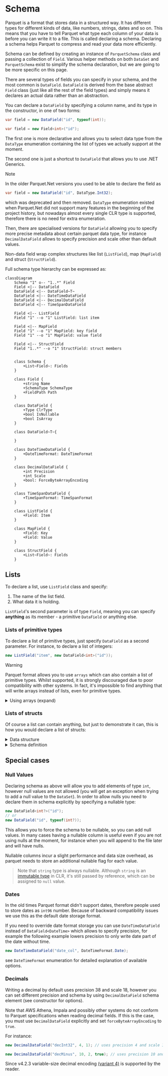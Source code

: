 # Schema

Parquet is a format that stores data in a structured way. It has different types for different kinds of data, like numbers, strings, dates and so on. This means that you have to tell Parquet what type each column of your data is before you can write it to a file. This is called declaring a schema. Declaring a schema helps Parquet to compress and read your data more efficiently.

Schema can be defined by creating an instance of `ParquetSchema` class and passing a collection of `Field`. Various helper methods on both `DataSet` and `ParquetSchema` exist to simplify the schema declaration, but we are going to be more specific on this page.

There are several types of fields you can specify in your schema, and the most common is `DataField`. `DataField` is derived from the base abstract `Field` class (just like all the rest of the field types) and simply means it declares an actual data rather than an abstraction.

You can declare a `DataField` by specifying a column name, and its type in the constructor, in one of two forms:

```C#
var field = new DataField("id", typeof(int));

var field = new Field<int>("id");
```

The first one is more declarative and allows you to select data type from the `DataType` enumeration containing the list of types we actually support at the moment.

The second one is just a shortcut to `DataField` that allows you to use .NET Generics.

> [!NOTE]
> In the older Parquet.Net versions you used to be able to declare the field as
> ```csharp
> var field = new DataField("id", DataType.Int32);
> ```
> which was deprecated and then removed. `DataType` enumeration existed when Parquet.Net did not support many features in the beginning of the project history, but nowadays almost every single CLR type is supported, therefore there is no need for extra enumeration.

Then, there are specialised versions for `DataField` allowing you to specify more precise metadata about certain parquet data type, for instance `DecimalDataField` allows to specify precision and scale other than default values.

Non-data field wrap complex structures like list (`ListField`), map (`MapField`) and struct (`StructField`).

Full schema type hierarchy can be expressed as:

```mermaid
classDiagram
    Schema "1" o-- "1..*" Field
    Field <|-- DataField
    DataField <|-- DataField~T~
    DataField <|-- DateTimeDataField
    DataField <|-- DecimalDataField
    DataField <|-- TimeSpanDataField
    
    Field <|-- ListField
    Field "1" --o "1" ListField: list item

    Field <|-- MapField
    Field "1" --o "1" MapField: key field
    Field "1" --o "1" MapField: value field

    Field <|-- StructField
    Field "1..*" --o "1" StructField: struct members


    class Schema {
        +List~Field~: Fields
    }

    class Field {
        +string Name
        +SchemaType SchemaType
        +FieldPath Path
    }

    class DataField {
        +Type ClrType
        +bool IsNullable
        +bool IsArray
    }

    class DataField~T~{
        
    }

    class DateTimeDataField {
        +DateTimeFormat: DateTimeFormat
    }

    class DecimalDataField {
        +int Precision
        +int Scale
        +bool: ForceByteArrayEncoding
    }

    class TimeSpanDataField {
        +TimeSpanFormat: TimeSpanFormat
    }

    class ListField {
        +Field: Item
    }

    class MapField {
        +Field: Key
        +Field: Value
    }

    class StructField {
        +List~Field~: Fields
    }
```

## Lists

To declare a list, use `ListField` class and specify:
1. The name of the list field.
2. What data it is holding.

`ListField`'s second parameter is of type `Field`, meaning you can specify **anything** as its member - a primitive `DataField` or anything else.

### Lists of primitive types

To declare a list of primitive types, just specify `DataField` as a second parameter. For instance, to declare a list of integers:

```c#
new ListField("item", new DataField<int>("id"));
```

> [!WARNING]
> Parquet format allows you to use `arrays` which can also contain a list of primitive types. Whilst supported, it is strongly discouraged due to poor compatibility with other systems. In fact, it's impossible to find anything that will write arrays instead of lists, even for primitive types.
>
> <details>
> <summary>Using arrays (expand)</summary>
>
> To declare an array, or a "repeatable field" in schema you need specify it as `IEnumerable<T>` where `T` is one of the types Parquet.Net supports. For example:
>
> ```csharp
> var se = new DataField<IEnumerable<int>>("ids");
> ```
>
> You can also specify that a field is repeatable by setting `isArray` in `DataField` constructor to `true`.
>
> When writing to the field you can specify any value which derives from `IEnumerable<int>`, for instance
>
> ```C#
> ds.Add(1, new int[] { 1, 2, 3 });
> ```
>
> When reading schema back, you can check if it's repeatable by calling to `.IsArray` property.
>
> You should always prefer lists to arrays because:
> - Lists are more flexible - arrays can only contain a primitive type, whereas lists can contain anything.
> - Most big data platforms just default to lists.
> - Schema evolution is not possible with arrays.
>
> </details>

### Lists of structs

Of course a list can contain anything, but just to demonstrate it can, this is how you would declare a list of structs:

<details>
<summary>Data structure</summary>

```mermaid
classDiagram
    Root "1" o-- "1..*" MyStruct
    
    class Root {
        +TopLevelId: int
        +List~MyStruct~: Structs
    }
    
    class MyStruct {
        +Id: int
        +Name: string
    }


```

</details>

<details>
<summary>Schema definition</summary>

```c#
var idField = new DataField<int>("Id");
var nameField = new DataField<string>("Name");

var schema = new ParquetSchema(
    new DataField<int>("TopLevelId"),
    new ListField("Structs",
        new StructField("MyStruct",
            idField,
            nameField)));
```

</details>



## Special cases

### Null Values

Declaring schema as above will allow you to add elements of type `int`, however null values are not allowed (you will get an exception when trying to add a null value to the `DataSet`). In order to allow nulls you need to declare them in schema explicitly by specifying a nullable type:

```C#
new DataField<int?>("id");
// or
new DataField("id", typeof(int?));
```

This allows you to force the schema to be nullable, so you can add null values. In many cases having a nullable column is useful even if you are not using nulls at the moment, for instance when you will append to the file later and will have nulls.

Nullable columns incur a slight performance and data size overhead, as parquet needs to store an additional nullable flag for each value.

> Note that `string` type is always nullable. Although `string` is an [immutable type](https://docs.microsoft.com/en-us/dotnet/csharp/programming-guide/strings/) in CLR, it's still passed by reference, which can be assigned to `null` value.

### Dates

In the old times Parquet format didn't support dates, therefore people used to store dates as `int96` number. Because of backward compatibility issues we use this as the default date storage format.

If you need to override date format storage you can use `DateTimeDataField` instead of `DataField<DateTime>` which allows to specify precision, for example the following example lowers precision to only write date part of the date without time.

```C#
new DateTimeDataField("date_col", DateTimeFormat.Date);
```

see `DateTimeFormat` enumeration for detailed explanation of available options.

### Decimals

Writing a decimal by default uses precision 38 and scale 18, however you can set different precision and schema by using `DecimalDataField` schema element (see constructor for options).

Note that AWS Athena, Impala and possibly other systems do not conform to Parquet specifications when reading decimal fields. If this is the case, you must use `DecimalDataField` explicitly and set `forceByteArrayEncoding` to `true`.

For instance:

```C#
new DecimalDataField("decInt32", 4, 1); // uses precision 4 and scale 1

new DecimalDataField("decMinus", 10, 2, true); // uses precision 10 and scale 2, and enforces legacy decimal encoding that Impala understands
```

Since v4.2.3 variable-size decimal encoding [(variant 4)](https://github.com/apache/parquet-format/blob/master/LogicalTypes.md#decimal) is supported by the reader.
